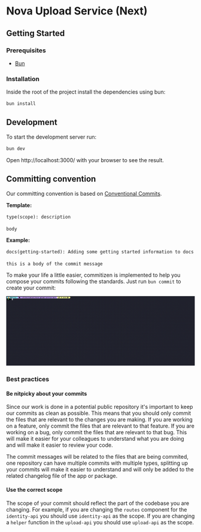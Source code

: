 # Nova Upload Service (Next)

## Getting Started

### Prerequisites

- [Bun](https://bun.sh/)

### Installation

Inside the root of the project install the dependencies using bun:

```bash
bun install
```

## Development
To start the development server run:

```bash
bun dev
```

Open http://localhost:3000/ with your browser to see the result.

## Committing convention

Our committing convention is based on [Conventional Commits](https://www.conventionalcommits.org/en/v1.0.0/).

**Template:**

```shell
type(scope): description

body
```

**Example:**

```shell
docs(getting-started): Adding some getting started information to docs

this is a body of the commit message
```

To make your life a little easier, commitizen is implemented to help you compose your commits following the standards. Just run `bun commit` to create your commit:

![Commitizen demo](docs/commitizen-demo.gif)

### Best practices

#### Be nitpicky about your commits

Since our work is done in a potential public repository it's important to keep our commits as clean as possible. This means that you should only commit the files that are relevant to the changes you are making. If you are working on a feature, only commit the files that are relevant to that feature. If you are working on a bug, only commit the files that are relevant to that bug. This will make it easier for your colleagues to understand what you are doing and will make it easier to review your code.

The commit messages will be related to the files that are being commited, one repository can have multiple commits with multiple types, splitting up your commits will make it easier to understand and will only be added to the related changelog file of the app or package.

#### Use the correct scope

The scope of your commit should reflect the part of the codebase you are changing. For example, if you are changing the `routes` component for the `identity-api` you should use `identity-api` as the scope. If you are changing a `helper` function in the `upload-api` you should use `upload-api` as the scope.
